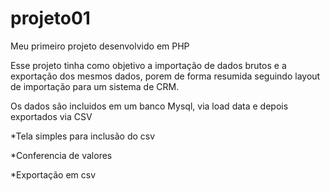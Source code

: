 # projeto01
Meu primeiro projeto desenvolvido em PHP

Esse projeto tinha como objetivo a importação de dados brutos e a exportação dos mesmos dados, porem de forma resumida seguindo layout de importação para um sistema de CRM.

Os dados são incluidos em um banco Mysql, via load data e depois exportados via CSV

*Tela simples para inclusão do csv

*Conferencia de valores 

*Exportação em csv

